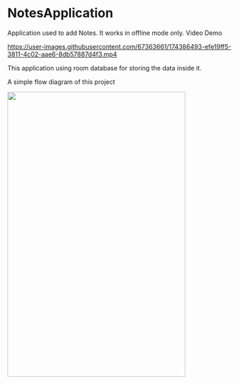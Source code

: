 # NotesApplication
Application used to add Notes. It works in offline mode only.
Video Demo


https://user-images.githubusercontent.com/67363661/174386493-efe19ff5-3811-4c02-aae6-8db57887d4f3.mp4


This application using room database for storing the data inside it.

A simple flow diagram of this project


<p float="left">
  <img src="https://user-images.githubusercontent.com/67363661/174389267-eb6a9690-5a38-4e5b-9fbd-60be6961d024.png" width="400" height="640" />
</p>

